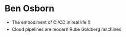# Ben Osborn

- The embodiment of CI/CD in real life 🔃
- Cloud pipelines are modern Rube Goldberg machines
